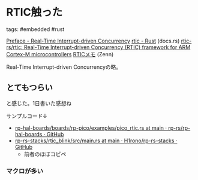 # RTIC触った

tags: #embedded #rust

[Preface - Real-Time Interrupt-driven Concurrency](https://rtic.rs/2/book/en/preface.html)
[rtic - Rust](https://docs.rs/cortex-m-rtic/latest/rtic/) (docs.rs)
[rtic-rs/rtic: Real-Time Interrupt-driven Concurrency (RTIC) framework for ARM Cortex-M microcontrollers](https://github.com/rtic-rs/rtic)
[RTICメモ](https://zenn.dev/ciniml/articles/rust-rtic-memo) (Zenn)

Real-Time Interrupt-driven Concurrencyの略。

## とてもつらい

と感じた。1日書いた感想ね

サンプルコード↓

- [rp-hal-boards/boards/rp-pico/examples/pico_rtic.rs at main · rp-rs/rp-hal-boards · GitHub](https://github.com/rp-rs/rp-hal-boards/blob/main/boards/rp-pico/examples/pico_rtic.rs)
- [rp-rs-stacks/rtic_blink/src/main.rs at main · H1rono/rp-rs-stacks · GitHub](https://github.com/H1rono/rp-rs-stacks/blob/main/rtic_blink/src/main.rs)
    - 前者のほぼコピペ

### マクロが多い


